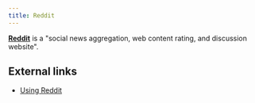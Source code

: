 ```yaml
---
title: Reddit
---
```


[**Reddit**](https://en.wikipedia.org/wiki/Reddit) is a "social news
aggregation, web content rating, and discussion website".

## External links

- [Using Reddit](https://info.cognitomentoring.org/wiki/Using_Reddit)
